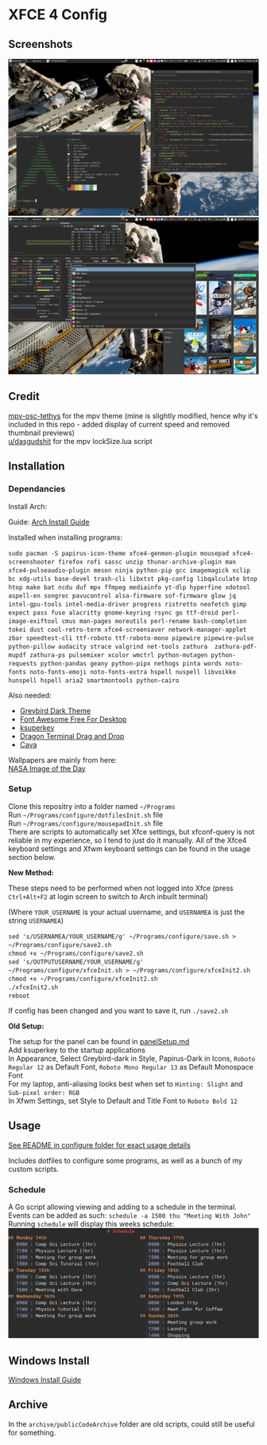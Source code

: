 # XFCE 4 Config

## Screenshots 

![Screenshot 1](configure/screenshots/screenshot1.png)
![Screenshot 2](configure/screenshots/screenshot2.png)

## Credit

[mpv-osc-tethys](https://github.com/Zren/mpv-osc-tethys) for the mpv theme (mine is slightly modified, hence why it's included in this repo - added display of current speed and removed thumbnail previews)  
[u/dasgudshit](https://www.reddit.com/r/mpv/comments/ob22cd/any_way_to_stop_automatic_resizing_when_youre/) for the mpv lockSize.lua script

## Installation 

### Dependancies

Install Arch: 

Guide: [Arch Install Guide](configure/archInstallGuide.md)

Installed when installing programs:

`sudo pacman -S papirus-icon-theme xfce4-genmon-plugin mousepad xfce4-screenshooter firefox rofi sassc unzip thunar-archive-plugin man xfce4-pulseaudio-plugin meson ninja python-pip gcc imagemagick xclip bc xdg-utils base-devel trash-cli libxtst pkg-config libqalculate btop htop make bat ncdu duf mpv ffmpeg mediainfo yt-dlp hyperfine xdotool aspell-en songrec pavucontrol alsa-firmware sof-firmware glow jq intel-gpu-tools intel-media-driver progress ristretto neofetch gimp expect pass fuse alacritty gnome-keyring rsync go ttf-droid perl-image-exiftool cmus man-pages moreutils perl-rename bash-completion tokei dust cool-retro-term xfce4-screensaver network-manager-applet zbar speedtest-cli ttf-roboto ttf-roboto-mono pipewire pipewire-pulse python-pillow audacity strace valgrind net-tools zathura  zathura-pdf-mupdf zathura-ps pulsemixer xcolor wmctrl python-mutagen python-requests python-pandas geany python-pipx nethogs pinta words noto-fonts noto-fonts-emoji noto-fonts-extra hspell nuspell libvoikko hunspell hspell aria2 smartmontools python-cairo`

Also needed:  
* [Greybird Dark Theme](https://github.com/shimmerproject/Greybird)
* [Font Awesome Free For Desktop](https://fontawesome.com/download)
* [ksuperkey](https://github.com/hanschen/ksuperkey)
* [Dragon Terminal Drag and Drop](https://github.com/mwh/dragon) 
* [Cava](https://github.com/karlstav/cava)

Wallpapers are mainly from here:  
[NASA Image of the Day](https://www.nasa.gov/multimedia/imagegallery/iotd.html)

### Setup 

Clone this repositry into a folder named `~/Programs`  
Run `~/Programs/configure/dotfilesInit.sh` file  
Run `~/Programs/configure/mousepadInit.sh` file  
There are scripts to automatically set Xfce settings, but xfconf-query is not reliable in my experience, so I tend to just do it manually. All of the Xfce4 keyboard settings and Xfwm keyboard settings can be found in the usage section below.  

**New Method:** 

These steps need to be performed when not logged into Xfce (press `Ctrl+Alt+F2` at login screen to switch to Arch inbuilt terminal)

(Where `YOUR_USERNAME` is your actual username, and `USERNAMEA` is just the string `USERNAMEA`)

`sed 's/USERNAMEA/YOUR_USERNAME/g' ~/Programs/configure/save.sh > ~/Programs/configure/save2.sh`  
`chmod +x ~/Programs/configure/save2.sh`  
`sed 's/OUTPUTUSERNAME/YOUR_USERNAME/g' ~/Programs/configure/xfceInit.sh > ~/Programs/configure/xfceInit2.sh`  
`chmod +x ~/Programs/configure/xfceInit2.sh`  
`./xfceInit2.sh`  
`reboot`

If config has been changed and you want to save it, run `./save2.sh`

**Old Setup:**

The setup for the panel can be found in [panelSetup.md](configure/panelSetup.md)  
Add ksuperkey to the startup applications  
In Appearance, Select Greybird-dark in Style, Papirus-Dark in Icons, `Roboto Regular 12` as Default Font, `Roboto Mono Regular 13` as Default Monospace Font  
For my laptop, anti-aliasing looks best when set to `Hinting: Slight` and `Sub-pixel order: RGB`  
In Xfwm Settings, set Style to Default and Title Font to `Roboto Bold 12`

## Usage 

[See README in configure folder for exact usage details](configure/README.md)

Includes dotfiles to configure some programs, as well as a bunch of my custom scripts. 

### Schedule 

A Go script allowing viewing and adding to a schedule in the terminal.  
Events can be added as such: `schedule -a 1500 thu "Meeting With John"`  
Running `schedule` will display this weeks schedule:  
![Schedule Screenshot](configure/screenshots/schedule1.png)

## Windows Install

[Windows Install Guide](configure/windowsInstallGuide.md)

## Archive 

In the `archive/publicCodeArchive` folder are old scripts, could still be useful for something.  


